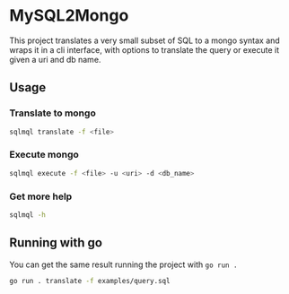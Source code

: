 # MySQL2Mongo
This project translates a very small subset of SQL to a mongo syntax and wraps it in a cli interface, with options to translate the query or execute it given a uri and db name.

## Usage 
### Translate to mongo
```bash
sqlmql translate -f <file>
```

### Execute mongo
```bash
sqlmql execute -f <file> -u <uri> -d <db_name> 
```

### Get more help
```bash
sqlmql -h
```

## Running with go
You can get the same result running the project with ```go run .```
```bash
go run . translate -f examples/query.sql
```
